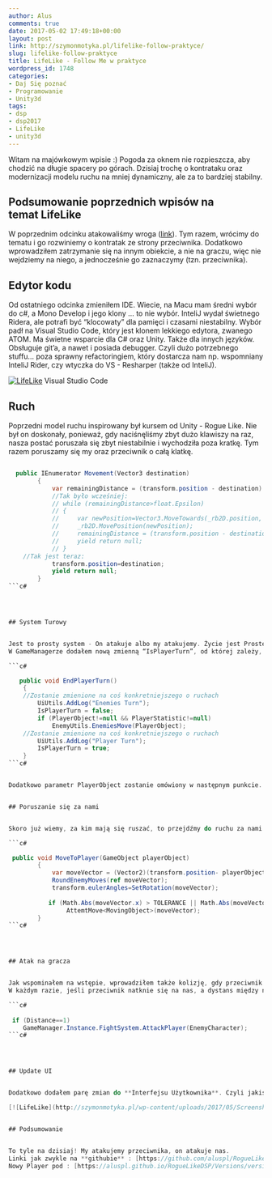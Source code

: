 ```yaml
---
author: Alus
comments: true
date: 2017-05-02 17:49:18+00:00
layout: post
link: http://szymonmotyka.pl/lifelike-follow-praktyce/
slug: lifelike-follow-praktyce
title: LifeLike - Follow Me w praktyce
wordpress_id: 1748
categories:
- Daj Się poznać
- Programowanie
- Unity3d
tags:
- dsp
- dsp2017
- LifeLike
- unity3d
---
```


Witam na majówkowym wpisie :) Pogoda za oknem nie rozpieszcza, aby chodzić na długie spacery po górach. Dzisiaj trochę o kontrataku oraz modernizacji modelu ruchu na mniej dynamiczny, ale za to bardziej stabilny.<!-- more -->


## Podsumowanie poprzednich wpisów na temat LifeLike


W poprzednim odcinku atakowaliśmy wroga ([link](http://szymonmotyka.pl/lifelike-przyloz-swojemu-wrogowi/)). Tym razem, wrócimy do tematu i go rozwiniemy o kontratak ze strony przeciwnika. Dodatkowo wprowadziłem zatrzymanie się na innym obiekcie, a nie na graczu, więc nie wejdziemy na niego, a jednocześnie go zaznaczymy (tzn. przeciwnika).


## Edytor kodu


Od ostatniego odcinka zmieniłem IDE. Wiecie, na Macu mam średni wybór do c#, a Mono Develop i jego klony … to nie wybór. InteliJ wydał świetnego Ridera, ale potrafi być “klocowaty” dla pamięci i czasami niestabilny. Wybór padł na Visual Studio Code, który jest klonem lekkiego edytora, zwanego ATOM. Ma świetne wsparcie dla C# oraz Unity. Także dla innych języków. Obsługuje git’a, a nawet i posiada debugger. Czyli dużo potrzebnego stuffu… poza sprawny refactoringiem, który dostarcza nam np. wspomniany InteliJ Rider, czy wtyczka do VS - Resharper (także od InteliJ).

[![LifeLike](http://szymonmotyka.pl/wp-content/uploads/2017/05/Screenshot-2017-05-02-19.18.27-785x491.png)](http://szymonmotyka.pl/wp-content/uploads/2017/05/Screenshot-2017-05-02-19.18.27.png) Visual Studio Code


## Ruch


Poprzedni model ruchu inspirowany był kursem od Unity - Rogue Like. Nie był on doskonały, ponieważ, gdy naciśnęliśmy zbyt dużo klawiszy na raz, nasza postać poruszała się zbyt niestabilnie i wychodziła poza kratkę. Tym razem poruszamy się my oraz przeciwnik o całą klatkę.

```c# 

  public IEnumerator Movement(Vector3 destination)
        {
            var remainingDistance = (transform.position - destination).sqrMagnitude;
            //Tak było wcześniej:
            // while (remainingDistance>float.Epsilon)
            // {
            //     var newPosition=Vector3.MoveTowards(_rb2D.position, destination, _inverseMoveTime * Time.deltaTime);
            //     _rb2D.MovePosition(newPosition);
            //     remainingDistance = (transform.position - destination).sqrMagnitude;
            //     yield return null;
            // }      
	//Tak jest teraz:
            transform.position=destination;
            yield return null;
        }
```c# 




## System Turowy


Jest to prosty system - On atakuje albo my atakujemy. Życie jest Proste! :)
W GameManagerze dodałem nową zmienną “IsPlayerTurn”, od której zależy, do kogo należy obecnie tura. Tzn. ruch jest zablokowany, a przeciwnicy jeden po drugim się poruszają.

```c# 

   public void EndPlayerTurn()
    {  
	//Zostanie zmienione na coś konkretniejszego o ruchach
        UiUtils.AddLog("Enemies Turn");
        IsPlayerTurn = false;
        if (PlayerObject!=null && PlayerStatistic!=null)
        	EnemyUtils.EnemiesMove(PlayerObject);
  	//Zostanie zmienione na coś konkretniejszego o ruchach
      	UiUtils.AddLog("Player Turn");
        IsPlayerTurn = true;
    }
```c# 


Dodatkowo parametr PlayerObject zostanie omówiony w następnym punkcie.


## Poruszanie się za nami


Skoro już wiemy, za kim mają się ruszać, to przejdźmy do ruchu za nami. W klasie **Enemy**, dodałem metodę **MoveToPlayer**, w której pobieramy vector ruchu pomiędzy graczem a przeciwnikiem, a następnie skracamy do wartości -1,0,1 ( w zależności, do strony, w którą ma się poruszać). Odbywa się to w metodzie **RoundEnemyMoves**

```c# 

 public void MoveToPlayer(GameObject playerObject)
        {       
            var moveVector = (Vector2)(transform.position- playerObject.transform.position);
            RoundEnemyMoves(ref moveVector);
            transform.eulerAngles=SetRotation(moveVector);
       
           if (Math.Abs(moveVector.x) > TOLERANCE || Math.Abs(moveVector.y) > TOLERANCE)
                AttemtMove<MovingObject>(moveVector);        
        }
```c# 




## Atak na gracza


Jak wspominałem na wstępie, wprowadziłem także kolizję, gdy przeciwnik wejdzie na gracza. Dodatkowo, dzięki nowemu systemowi walki musiałem sporo zmienić logi. :) Ze względu na charakter, jakbyśmy mówili sami do siebie. Wypadałoby to przebudować bardziej, ale to już, gdy będę pracował nad system słownika.
W każdym razie, jeśli przeciwnik natknie się na nas, a dystans między nami wyniesie 1 (w przypadku walki bezpośrednie) … to wówczas przystępuje do ataku na nas.

```c# 
 
 if (Distance==1)
    GameManager.Instance.FightSystem.AttackPlayer(EnemyCharacter);
```c# 




## Update UI


Dodatkowo dodałem parę zmian do **Interfejsu Użytkownika**. Czyli jakiś początkowy **UI** do naszych statystyk, póki co HP i imię, wkrótce doświadczenie i poziom również znajdą swoje miejsce.

[![LifeLike](http://szymonmotyka.pl/wp-content/uploads/2017/05/Screenshot-2017-05-02-19.38.14-785x491.png)](http://szymonmotyka.pl/wp-content/uploads/2017/05/Screenshot-2017-05-02-19.38.14.png) Nowy panel w lewym Górnym rogu


## Podsumowanie


To tyle na dzisiaj! My atakujemy przeciwnika, on atakuje nas.
Linki jak zwykle na **githubie** : [https://github.com/aluspl/RogueLikeDSP](https://github.com/aluspl/RogueLikeDSP)
Nowy Player pod : [https://aluspl.github.io/RogueLikeDSP/Versions/version5contrattack/](https://aluspl.github.io/RogueLikeDSP/Versions/version5contrattack/)
